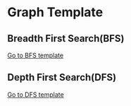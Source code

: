 # Graph Template

## Breadth First Search(BFS)

[Go to BFS template](./BFS/README.md)

## Depth First Search(DFS)

[Go to DFS template](./DFS/README.md)

